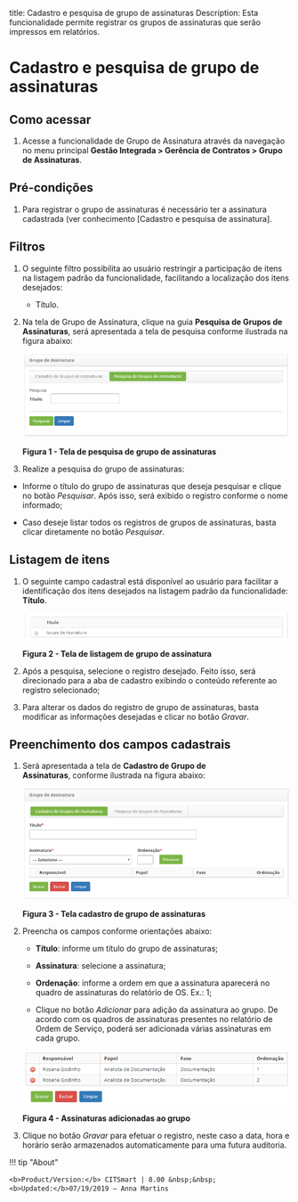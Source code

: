 title: Cadastro e pesquisa de grupo de assinaturas
Description: Esta funcionalidade permite registrar os grupos de assinaturas que serão impressos em relatórios.

# Cadastro e pesquisa de grupo de assinaturas

Como acessar
-----------

1.  Acesse a funcionalidade de Grupo de Assinatura através da navegação no
    menu principal **Gestão Integrada > Gerência de Contratos > Grupo
    de Assinaturas**.

Pré-condições
------------

1.  Para registrar o grupo de assinaturas é necessário ter a assinatura
    cadastrada (ver conhecimento [Cadastro e pesquisa de assinatura].

Filtros
------

1.  O seguinte filtro possibilita ao usuário restringir a participação de itens
    na listagem padrão da funcionalidade, facilitando a localização dos itens
    desejados:

    -   Título.

1.  Na tela de Grupo de Assinatura, clique na guia **Pesquisa de Grupos de
    Assinaturas**, será apresentada a tela de pesquisa conforme ilustrada na
    figura abaixo:

    ![Criar](images/group-1.png)
    
    **Figura 1 - Tela de pesquisa de grupo de assinaturas**

1.  Realize a pesquisa do grupo de assinaturas:

-   Informe o título do grupo de assinaturas que deseja pesquisar e clique no
    botão *Pesquisar*. Após isso, será exibido o registro conforme o nome
    informado;

-   Caso deseje listar todos os registros de grupos de assinaturas, basta clicar
    diretamente no botão *Pesquisar*.

Listagem de itens
----------------

1.  O seguinte campo cadastral está disponível ao usuário para facilitar a
    identificação dos itens desejados na listagem padrão da
    funcionalidade: **Título**.

    ![Criar](images/group-2.png)
    
    **Figura 2 - Tela de listagem de grupo de assinatura**

1.  Após a pesquisa, selecione o registro desejado. Feito isso, será direcionado
    para a aba de cadastro exibindo o conteúdo referente ao registro
    selecionado;

2.  Para alterar os dados do registro de grupo de assinaturas, basta modificar
    as informações desejadas e clicar no botão *Gravar*.

Preenchimento dos campos cadastrais
----------------------------------

1.  Será apresentada a tela de **Cadastro de Grupo de Assinaturas**, conforme
    ilustrada na figura abaixo:

    ![Criar](images/group-3.png)
    
    **Figura 3 - Tela cadastro de grupo de assinaturas**

1.  Preencha os campos conforme orientações abaixo:

    -   **Título**: informe um título do grupo de assinaturas;

    -   **Assinatura**: selecione a assinatura;

    -   **Ordenação**: informe a ordem em que a assinatura aparecerá no quadro de
    assinaturas do relatório de OS. Ex.: 1;

    -   Clique no botão *Adicionar* para adição da assinatura ao grupo. De acordo
    com os quadros de assinaturas presentes no relatório de Ordem de Serviço,
    poderá ser adicionada várias assinaturas em cada grupo.

    ![Criar](images/group-4.png)
    
    **Figura 4 - Assinaturas adicionadas ao grupo**

1.  Clique no botão *Gravar* para efetuar o registro, neste caso a data, hora e
    horário serão armazenados automaticamente para uma futura auditoria.


!!! tip "About"

    <b>Product/Version:</b> CITSmart | 8.00 &nbsp;&nbsp;
    <b>Updated:</b>07/19/2019 – Anna Martins
